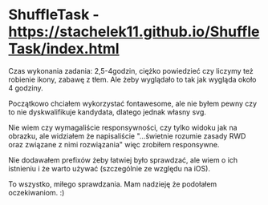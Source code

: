 # ShuffleTask - https://stachelek11.github.io/ShuffleTask/index.html
Czas wykonania zadania: 2,5-4godzin, ciężko powiedzieć czy liczymy też robienie ikony, zabawę z tłem. Ale żeby wyglądało to tak jak wygląda około 4 godziny.

Początkowo chciałem wykorzystać fontawesome, ale nie byłem pewny czy to nie dyskwalifikuje kandydata, dlatego jednak własny svg.

Nie wiem czy wymagaliście responsywności, czy tylko widoku jak na obrazku, ale widziałem że napisaliście "...świetnie rozumie zasady RWD oraz związane z nimi rozwiązania" więc zrobiłem responsywne.

Nie dodawałem prefixów żeby łatwiej było sprawdzać, ale wiem o ich istnieniu i że warto używać (szczególnie ze względu na iOS).

To wszystko, miłego sprawdzania. Mam nadzieję że podołałem oczekiwaniom. :)
